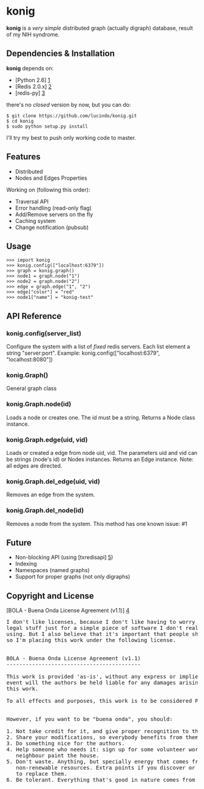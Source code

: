 konig
=====

**konig** is a *very simple* distributed graph (actually digraph) database, result of my NIH syndrome.

Dependencies & Installation
---------------------------

**konig** depends on:

* [Python 2.6] [1]
* [Redis 2.0.x] [2]
* [redis-py] [3]

there's no *closed* version by now, but you can do:

    $ git clone https://github.com/lucindo/konig.git
	$ cd konig
	$ sudo python setup.py install

I'll try my best to push only working code to master.

Features
--------

* Distributed
* Nodes and Edges Properties

Working on (following this order):

* Traversal API
* Error handling (read-only flag)
* Add/Remove servers on the fly
* Caching system
* Change notification (pubsub)

Usage
-----

    >>> import konig
    >>> konig.config(["localhost:6379"])
	>>> graph = konig.graph()
	>>> node1 = graph.node("1")
	>>> node2 = graph.node("2")
	>>> edge = graph.edge("1", "2")
	>>> edge["color"] = "red"
	>>> node1["name"] = "konig-test"

API Reference
-------------

### konig.config(server_list)
  Configure the system with a list of *fixed* redis servers. Each list element a string
  "server:port". Example: konig.config(["localhost:6379", "localhost:8080"])

### konig.Graph()
  General graph class

### konig.Graph.node(id)
  Loads a node or creates one. The id must be a string. Returns a Node class instance.

### konig.Graph.edge(uid, vid)
  Loads or created a edge from node uid, vid. The parameters uid and vid can be strings (node's id)
  or Nodes instances. Returns an Edge instance. Note: all edges are directed.

### konig.Graph.del_edge(uid, vid)
  Removes an edge from the system.

### konig.Graph.del_node(id)
  Removes a node from the system. This method has one known issue: #1

Future
------

* Non-blocking API (using [txredisapi] [5])
* Indexing
* Namespaces (named graphs)
* Support for proper graphs (not only digraphs)

Copyright and License
---------------------

[BOLA - Buena Onda License Agreement (v1.1)] [4]

<pre>
I don't like licenses, because I don't like having to worry about all this
legal stuff just for a simple piece of software I don't really mind anyone
using. But I also believe that it's important that people share and give back;
so I'm placing this work under the following license.


BOLA - Buena Onda License Agreement (v1.1)
------------------------------------------

This work is provided 'as-is', without any express or implied warranty. In no
event will the authors be held liable for any damages arising from the use of
this work.

To all effects and purposes, this work is to be considered Public Domain.


However, if you want to be "buena onda", you should:

1. Not take credit for it, and give proper recognition to the authors.
2. Share your modifications, so everybody benefits from them.
3. Do something nice for the authors.
4. Help someone who needs it: sign up for some volunteer work or help your
   neighbour paint the house.
5. Don't waste. Anything, but specially energy that comes from natural
   non-renewable resources. Extra points if you discover or invent something
   to replace them.
6. Be tolerant. Everything that's good in nature comes from cooperation.
</pre>

  [1]: http://www.python.org/                      "Python"
  [2]: http://code.google.com/p/redis/             "Redis"
  [3]: http://github.com/andymccurdy/redis-py/     "redis-py"
  [4]: http://blitiri.com.ar/p/bola/               "BOLA - Buena Onda License Agreement (v1.1)"
  [5]: https://github.com/gleicon/txredisapi       "redis client for twisted"
